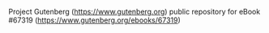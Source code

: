 Project Gutenberg (https://www.gutenberg.org) public repository for eBook #67319 (https://www.gutenberg.org/ebooks/67319)
